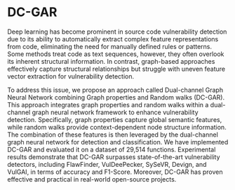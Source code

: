 # DC-GAR
Deep learning has become prominent in source code vulnerability detection due to its ability to automatically extract complex feature representations from code, eliminating the need for manually defined rules or patterns. Some methods treat code as text sequences, however, they often overlook its inherent structural information. In contrast, graph-based approaches effectively capture structural relationships but struggle with uneven feature vector extraction for vulnerability detection.

To address this issue, we propose an approach called Dual-channel Graph Neural Network combining Graph properties and Random walks (DC-GAR). This approach integrates graph properties and random walks within a dual-channel graph neural network framework to enhance vulnerability detection. Specifically, graph properties capture global semantic features, while random walks provide context-dependent node structure information. The combination of these features is then leveraged by the dual-channel graph neural network for detection and classification. We have implemented DC-GAR and evaluated it on a dataset of 29,514 functions. Experimental results demonstrate that DC-GAR surpasses state-of-the-art vulnerability detectors, including FlawFinder, VulDeePecker, SySeVR, Devign, and VulGAI, in terms of accuracy and F1-Score. Moreover, DC-GAR has proven effective and practical in real-world open-source projects.
